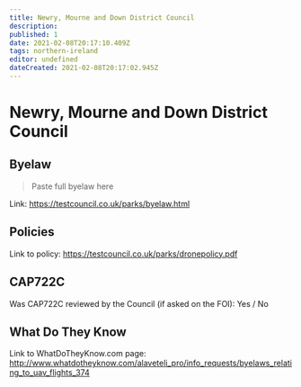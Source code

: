 ```yaml
---
title: Newry, Mourne and Down District Council
description:
published: 1
date: 2021-02-08T20:17:10.409Z
tags: northern-ireland
editor: undefined
dateCreated: 2021-02-08T20:17:02.945Z
---
```


# Newry, Mourne and Down District Council


## Byelaw
> Paste full byelaw here

Link:
https://testcouncil.co.uk/parks/byelaw.html

## Policies
Link to policy:
https://testcouncil.co.uk/parks/dronepolicy.pdf

## CAP722C

Was CAP722C reviewed by the Council (if asked on the FOI): Yes / No

## What Do They Know

Link to WhatDoTheyKnow.com page:
http://www.whatdotheyknow.com/alaveteli_pro/info_requests/byelaws_relating_to_uav_flights_374

